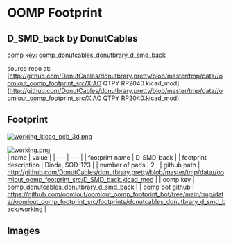 # OOMP Footprint  
## D_SMD_back  by DonutCables  
  
oomp key: oomp_donutcables_donutbrary_d_smd_back  
  
source repo at: [http://github.com/DonutCables/donutbrary.pretty/blob/master/tmp/data//oomlout_oomp_footprint_src/XIAO QTPY RP2040.kicad_mod](http://github.com/DonutCables/donutbrary.pretty/blob/master/tmp/data//oomlout_oomp_footprint_src/XIAO QTPY RP2040.kicad_mod)  
## Footprint  
  
[![working_kicad_pcb_3d.png](working_kicad_pcb_3d_600.png)](working_kicad_pcb_3d.png)  
  
[![working.png](working_600.png)](working.png)  
| name | value | 
| --- | --- | 
| footprint name | D_SMD_back | 
| footprint description | Diode, SOD-123 | 
| number of pads | 2 | 
| github path | http://github.com/DonutCables/donutbrary.pretty/blob/master/tmp/data//oomlout_oomp_footprint_src/D_SMD_back.kicad_mod | 
| oomp key | oomp_donutcables_donutbrary_d_smd_back | 
| oomp bot github | https://github.com/oomlout/oomlout_oomp_footprint_bot/tree/main/tmp/data//oomlout_oomp_footprint_src/footprints/donutcables_donutbrary_d_smd_back/working | 
## Images  
